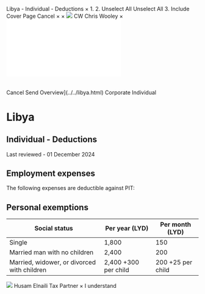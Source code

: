 Libya - Individual - Deductions
×
1.
2.
Unselect All
Unselect All
3.
Include Cover Page
Cancel
×
×
![](../../-/media/world-wide-tax-summaries/attachments/global---chris-wooley.ashx%3Frev=ac5e5f3223b34096b1afc2a6009c7320&revision=ac5e5f32-23b3-4096-b1af-c2a6009c7320&hash=859B7ADC84DC2CBEC9760E9E6EE7DE6D0A8BFCDF)
CW
Chris Wooley
×
![](deductions.html)
######
Cancel
Send
Overview](../../libya.html)
Corporate
Individual
# Libya
## Individual - Deductions
Last reviewed - 01 December 2024
## **Employment expenses**
The following expenses are deductible against PIT:
## Personal exemption**s**
| Social status | Per year (LYD) | Per month (LYD) |
| --- | --- | --- |
| Single | 1,800 | 150 |
| Married man with no children | 2,400 | 200 |
| Married, widower, or divorced with children | 2,400 +300 per child | 200 +25 per child |
![](../../-/media/world-wide-tax-summaries/attachments/libya---husam-elnaili.ashx%3Frev=86ffac9c32b24e5da0fae27c96adbe55&revision=86ffac9c-32b2-4e5d-a0fa-e27c96adbe55&hash=4792A894BD4BD458F943B209A1C3F0EED9029130)
Husam Elnaili
Tax Partner
×
I understand